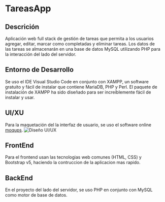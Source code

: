 # TareasApp
## Descrición
Aplicación web full stack de gestión de tareas que permita a los usuarios  agregar, editar, marcar como completadas y eliminar tareas. Los datos de las tareas se almacenarán en una base de datos MySQL utilizando PHP para la interacción del lado  del servidor.

## Entorno de Desarrollo
Se uso el IDE Visual Studio Code en conjunto con XAMPP, un software gratuito y fácil de instalar que contiene MariaDB, PHP y Perl. El paquete de instalación de XAMPP ha sido diseñado para ser increíblemente fácil de instalar y usar.

## UI/XU
Para la maquetación del la interfaz de usuario, se uso el software online [moqups](https://moqups.com/).
![Diseño UI/UX]()

## FrontEnd
Para el frontend usan las tecnologias web comunes (HTML, CSS) y Bootstrap v5, haciendo la contruccion de la aplicacion mas rapido.

## BackEnd
En el proyecto del lado del servidor, se uso PHP en conjunto con MySQL como motor de base de datos.

